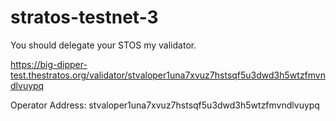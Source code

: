# stratos-testnet-3

You should delegate your STOS my validator.

https://big-dipper-test.thestratos.org/validator/stvaloper1una7xvuz7hstsqf5u3dwd3h5wtzfmvndlvuypq

Operator Address: stvaloper1una7xvuz7hstsqf5u3dwd3h5wtzfmvndlvuypq
